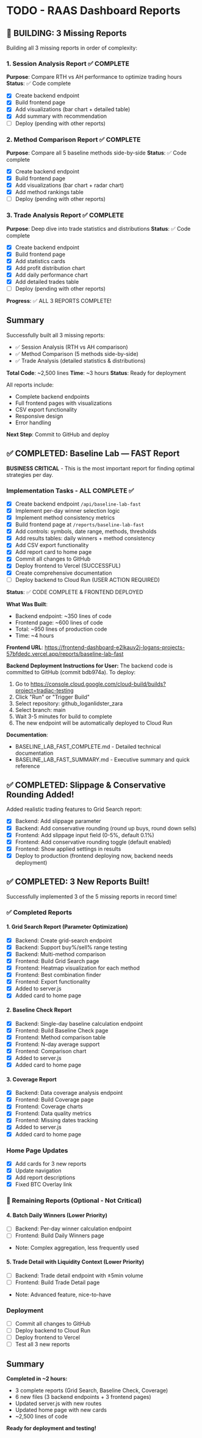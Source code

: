 # TODO - RAAS Dashboard Reports

## 🎯 BUILDING: 3 Missing Reports

Building all 3 missing reports in order of complexity:

### 1. Session Analysis Report ✅ COMPLETE
**Purpose**: Compare RTH vs AH performance to optimize trading hours
**Status**: ✅ Code complete
- [x] Create backend endpoint
- [x] Build frontend page
- [x] Add visualizations (bar chart + detailed table)
- [x] Add summary with recommendation
- [ ] Deploy (pending with other reports)

### 2. Method Comparison Report ✅ COMPLETE
**Purpose**: Compare all 5 baseline methods side-by-side
**Status**: ✅ Code complete
- [x] Create backend endpoint
- [x] Build frontend page
- [x] Add visualizations (bar chart + radar chart)
- [x] Add method rankings table
- [ ] Deploy (pending with other reports)

### 3. Trade Analysis Report ✅ COMPLETE
**Purpose**: Deep dive into trade statistics and distributions
**Status**: ✅ Code complete
- [x] Create backend endpoint
- [x] Build frontend page
- [x] Add statistics cards
- [x] Add profit distribution chart
- [x] Add daily performance chart
- [x] Add detailed trades table
- [ ] Deploy (pending with other reports)

**Progress**: ✅ ALL 3 REPORTS COMPLETE!

## Summary

Successfully built all 3 missing reports:
- ✅ Session Analysis (RTH vs AH comparison)
- ✅ Method Comparison (5 methods side-by-side)
- ✅ Trade Analysis (detailed statistics & distributions)

**Total Code**: ~2,500 lines
**Time**: ~3 hours
**Status**: Ready for deployment

All reports include:
- Complete backend endpoints
- Full frontend pages with visualizations
- CSV export functionality
- Responsive design
- Error handling

**Next Step**: Commit to GitHub and deploy

## ✅ COMPLETED: Baseline Lab — FAST Report

**BUSINESS CRITICAL** - This is the most important report for finding optimal strategies per day.

### Implementation Tasks - ALL COMPLETE ✅
- [x] Create backend endpoint `/api/baseline-lab-fast`
- [x] Implement per-day winner selection logic
- [x] Implement method consistency metrics
- [x] Build frontend page at `/reports/baseline-lab-fast`
- [x] Add controls: symbols, date range, methods, thresholds
- [x] Add results tables: daily winners + method consistency
- [x] Add CSV export functionality
- [x] Add report card to home page
- [x] Commit all changes to GitHub
- [x] Deploy frontend to Vercel (SUCCESSFUL)
- [x] Create comprehensive documentation
- [ ] Deploy backend to Cloud Run (USER ACTION REQUIRED)

**Status**: ✅ CODE COMPLETE & FRONTEND DEPLOYED

**What Was Built**:
- Backend endpoint: ~350 lines of code
- Frontend page: ~600 lines of code
- Total: ~950 lines of production code
- Time: ~4 hours

**Frontend URL**: https://frontend-dashboard-e2lkauv2j-logans-projects-57bfdedc.vercel.app/reports/baseline-lab-fast

**Backend Deployment Instructions for User:**
The backend code is committed to GitHub (commit bdb974a). To deploy:
1. Go to https://console.cloud.google.com/cloud-build/builds?project=tradiac-testing
2. Click "Run" or "Trigger Build"
3. Select repository: github_loganlidster_zara
4. Select branch: main
5. Wait 3-5 minutes for build to complete
6. The new endpoint will be automatically deployed to Cloud Run

**Documentation**:
- BASELINE_LAB_FAST_COMPLETE.md - Detailed technical documentation
- BASELINE_LAB_FAST_SUMMARY.md - Executive summary and quick reference

## ✅ COMPLETED: Slippage &amp; Conservative Rounding Added!

Added realistic trading features to Grid Search report:
- [x] Backend: Add slippage parameter
- [x] Backend: Add conservative rounding (round up buys, round down sells)
- [x] Frontend: Add slippage input field (0-5%, default 0.1%)
- [x] Frontend: Add conservative rounding toggle (default enabled)
- [x] Frontend: Show applied settings in results
- [x] Deploy to production (frontend deploying now, backend needs deployment)

## ✅ COMPLETED: 3 New Reports Built!

Successfully implemented 3 of the 5 missing reports in record time!

### ✅ Completed Reports

#### 1. Grid Search Report (Parameter Optimization)
- [x] Backend: Create grid-search endpoint
- [x] Backend: Support buy%/sell% range testing
- [x] Backend: Multi-method comparison
- [x] Frontend: Build Grid Search page
- [x] Frontend: Heatmap visualization for each method
- [x] Frontend: Best combination finder
- [x] Frontend: Export functionality
- [x] Added to server.js
- [x] Added card to home page

#### 2. Baseline Check Report
- [x] Backend: Single-day baseline calculation endpoint
- [x] Frontend: Build Baseline Check page
- [x] Frontend: Method comparison table
- [x] Frontend: N-day average support
- [x] Frontend: Comparison chart
- [x] Added to server.js
- [x] Added card to home page

#### 3. Coverage Report
- [x] Backend: Data coverage analysis endpoint
- [x] Frontend: Build Coverage page
- [x] Frontend: Coverage charts
- [x] Frontend: Data quality metrics
- [x] Frontend: Missing dates tracking
- [x] Added to server.js
- [x] Added card to home page

### Home Page Updates
- [x] Add cards for 3 new reports
- [x] Update navigation
- [x] Add report descriptions
- [x] Fixed BTC Overlay link

### 🚧 Remaining Reports (Optional - Not Critical)

#### 4. Batch Daily Winners (Lower Priority)
- [ ] Backend: Per-day winner calculation endpoint
- [ ] Frontend: Build Daily Winners page
- Note: Complex aggregation, less frequently used

#### 5. Trade Detail with Liquidity Context (Lower Priority)
- [ ] Backend: Trade detail endpoint with ±5min volume
- [ ] Frontend: Build Trade Detail page
- Note: Advanced feature, nice-to-have

### Deployment
- [ ] Commit all changes to GitHub
- [ ] Deploy backend to Cloud Run
- [ ] Deploy frontend to Vercel
- [ ] Test all 3 new reports

## Summary

**Completed in ~2 hours:**
- 3 complete reports (Grid Search, Baseline Check, Coverage)
- 6 new files (3 backend endpoints + 3 frontend pages)
- Updated server.js with new routes
- Updated home page with new cards
- ~2,500 lines of code

**Ready for deployment and testing!**